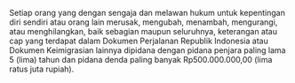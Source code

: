 Setiap orang yang dengan sengaja dan melawan hukum untuk kepentingan diri sendiri atau orang lain merusak,
mengubah, menambah, mengurangi, atau menghilangkan, baik sebagian maupun seluruhnya, keterangan atau cap
yang terdapat dalam Dokumen Perjalanan Republik Indonesia atau Dokumen Keimigrasian lainnya dipidana 
dengan pidana penjara paling lama 5 (lima) tahun dan pidana denda paling banyak Rp500.000.000,00 (lima ratus
juta rupiah).